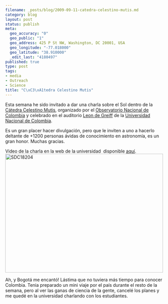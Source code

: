 ```yaml
--- 
filename: _posts/blog/2009-09-11-catedra-celestino-mutis.md
category: blog
layout: post
status: publish
meta: 
  geo_accuracy: "0"
  geo_public: "1"
  geo_address: 425 P St NW, Washington, DC 20001, USA
  geo_longitude: "-77.018000"
  geo_latitude: "38.910000"
  _edit_last: "4180497"
published: true
type: post
tags: 
- media
- Outreach
- Science
title: "C\xC3\xA1tedra Celestino Mutis"
---
```

Esta semana he sido invitado a dar una charla sobre el Sol dentro de la <a href="https://www.observatorio.unal.edu.co/OAN/catedraJCM.html">Cátedra Celestino Mutis</a>, organizado por el <a href="https://www.observatorio.unal.edu.co/index.html">Observatorio Nacional de Colombia</a> y celebrado en el auditorio <a href="https://es.wikipedia.org/wiki/Auditorio_León_de_Greiff">Leon de Greiff</a> de la <a href="https://www.unal.edu.co/index.html">Universidad Nacional de Colombia</a>.

Es un gran placer hacer divulgación, pero que le inviten a uno a hacerlo deltante de +1200 personas ávidas de conocimiento en astronomía, es un gran honor. Muchas gracias.

Video de la charla en la web de la universidad  disponible <a href="https://www.observatorio.unal.edu.co/catedraJCM/MutisAstro_03B.html">aquí</a>.
<a title="SDC18204 by brunosan, on Flickr" href="https://www.flickr.com/photos/nasonurb/sets/72157622212996801/"><img src="https://farm3.static.flickr.com/2672/3908960821_359ac453ce.jpg" alt="SDC18204" width="500" height="375" /></a>
<p style="text-align:left;"></p>
<p style="text-align:left;">Ah, y Bogotá me encantó! Lástima que no tuviera más tiempo para conocer Colombia. Tenia preparado un mini viaje por el país durante el resto de la semana, pero al ver las ganas de ciencia de la gente, cancelé los planes y me quedé en la universidad charlando con los estudiantes.</p>
